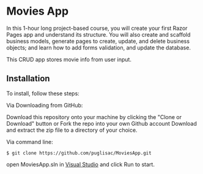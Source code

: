 # Movies App

In this 1-hour long project-based course, you will create your first Razor Pages app and understand its structure. You will also create and scaffold business models, generate pages to create, update, and delete business objects; and learn how to add forms validation, and update the database.

This CRUD app stores movie info from user input.


## Installation
To install, follow these steps:

Via Downloading from GitHub:

Download this repository onto your machine by clicking the "Clone or Download" button or Fork the repo into your own Github account
Download and extract the zip file to a directory of your choice.  

Via command line:

`$ git clone https://github.com/puglisac/MoviesApp.git`  

open MoviesApp.sln in [Visual Studio](https://visualstudio.microsoft.com/) and click Run to start.
